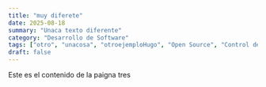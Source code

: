 ```yaml
---
title: "muy diferete"
date: 2025-08-18
summary: "Unaca texto diferente"
category: "Desarrollo de Software"
tags: ["otro", "unacosa", "otroejemploHugo", "Open Source", "Control de Versiones", "Flujo de Trabajo"]
draft: false
---
```



Este es el contenido de la paigna tres